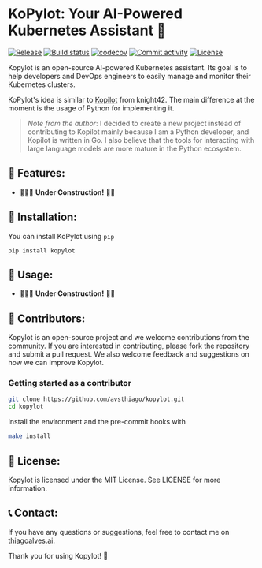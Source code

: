 # **KoPylot**: Your AI-Powered Kubernetes Assistant 🤖

[![Release](https://img.shields.io/github/v/release/avsthiago/kopylot)](https://img.shields.io/github/v/release/avsthiago/kopylot)
[![Build status](https://img.shields.io/github/actions/workflow/status/avsthiago/kopylot/main.yml?branch=main)](https://github.com/avsthiago/kopylot/actions/workflows/main.yml?query=branch%3Amain)
[![codecov](https://codecov.io/gh/avsthiago/kopylot/branch/main/graph/badge.svg)](https://codecov.io/gh/avsthiago/kopylot)
[![Commit activity](https://img.shields.io/github/commit-activity/m/avsthiago/kopylot)](https://img.shields.io/github/commit-activity/m/avsthiago/kopylot)
[![License](https://img.shields.io/github/license/avsthiago/kopylot)](https://img.shields.io/github/license/avsthiago/kopylot)

Kopylot is an open-source AI-powered Kubernetes assistant. Its goal is to help developers and DevOps engineers to easily manage and monitor their Kubernetes clusters. 

KoPylot's idea is similar to [Kopilot](https://github.com/knight42/kopilot) from knight42. The main difference at the moment is the usage of Python for implementing it. 

> *Note from the author*: I decided to create a new project instead of contributing to Kopilot mainly because I am a Python developer, and Kopilot is written in Go. I also believe that the tools for interacting with large language models are more mature in the Python ecosystem.

## 🔧 Features:


- 🚧👷‍♀️ **Under Construction!** 👷🚧


## 🔨 Installation:

You can install KoPylot using `pip`


```
pip install kopylot
```

## 📖 Usage:

- 🚧👷‍♀️ **Under Construction!** 👷🚧

## 👥 Contributors:

Kopylot is an open-source project and we welcome contributions from the community. If you are interested in contributing, please fork the repository and submit a pull request. We also welcome feedback and suggestions on how we can improve Kopylot.

### Getting started as a contributor


``` bash
git clone https://github.com/avsthiago/kopylot.git
cd kopylot
```

Install the environment and the pre-commit hooks with

```bash
make install
```

## 📄 License:

Kopylot is licensed under the MIT License. See LICENSE for more information.


## 📞 Contact:

If you have any questions or suggestions, feel free to contact me on [thiagoalves.ai](https://thiagoalves.ai/).

Thank you for using Kopylot! 🙌

